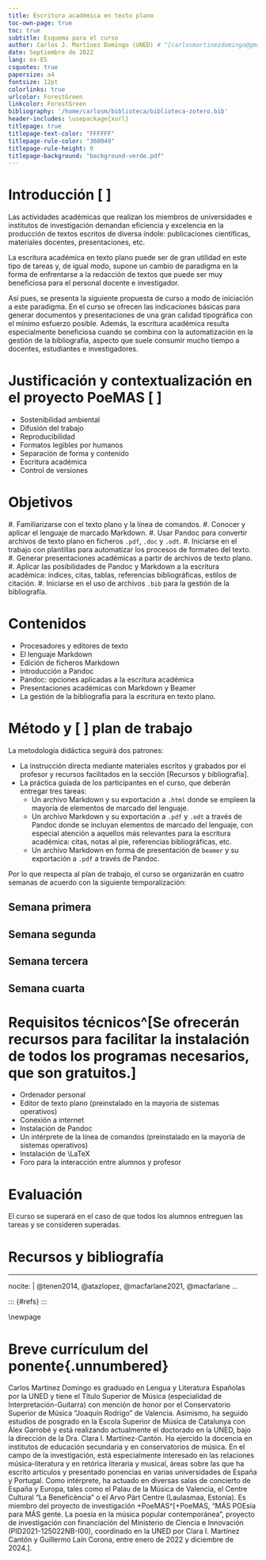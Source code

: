 ```yaml
---
title: Escritura académica en texto plano
toc-own-page: true
toc: true
subtitle: Esquema para el curso
author: Carlos J. Martínez Domingo (UNED) # ^[carlosmartinezdomingo@gmail.com]
date: Septiembre de 2022
lang: es-ES
csquotes: true
papersize: a4
fontsize: 12pt
colorlinks: true
urlcolor: ForestGreen
linkcolor: ForestGreen
bibliography: '/home/carlosm/biblioteca/biblioteca-zotero.bib'
header-includes: \usepackage{xurl}
titlepage: true
titlepage-text-color: "FFFFFF"
titlepage-rule-color: "360049"
titlepage-rule-height: 0
titlepage-background: "background-verde.pdf"
---
```


# Introducción [ ]

Las actividades académicas que realizan los miembros de universidades e institutos de investigación demandan eficiencia y excelencia en la producción de textos escritos de diversa índole: publicaciones científicas, materiales docentes, presentaciones, etc.

La escritura académica en texto plano puede ser de gran utilidad en este tipo de tareas y, de igual modo, supone un cambio de paradigma en la forma de enfrentarse a la redacción de textos que puede ser muy beneficiosa para el personal docente e investigador.

Así pues, se presenta la siguiente propuesta de curso a modo de iniciación a este paradigma. En el curso se ofrecen las indicaciones básicas para generar documentos y presentaciones de una gran calidad tipográfica con el mínimo esfuerzo posible. Además, la escritura académica resulta especialmente beneficiosa cuando se combina con la automatización en la gestión de la bibliografía, aspecto que suele consumir mucho tiempo a docentes, estudiantes e investigadores.

# Justificación y contextualización en el proyecto PoeMAS [ ]

- Sostenibilidad ambiental
- Difusión del trabajo
- Reproducibilidad
- Formatos legibles por humanos
- Separación de forma y contenido
- Escritura académica
- Control de versiones

# Objetivos

#. Familiarizarse con el texto plano y la línea de comandos.
#. Conocer y aplicar el lenguaje de marcado Markdown.
#. Usar Pandoc para convertir archivos de texto plano en ficheros `.pdf`, `.doc` y `.odt`.
#. Iniciarse en el trabajo con plantillas para automatizar los procesos de formateo del texto.
#. Generar presentaciones académicas a partir de archivos de texto plano.
#. Aplicar las posibilidades de Pandoc y Markdown a la escritura académica: índices, citas, tablas, referencias bibliográficas, estilos
de citación.
#. Iniciarse en el uso de archivos `.bib` para la gestión de la bibliografía.

# Contenidos

- Procesadores y editores de texto
- El lenguaje Markdown
- Edición de ficheros Markdown
- Introducción a Pandoc
- Pandoc: opciones aplicadas a la escritura académica
- Presentaciones académicas con Markdown y Beamer
- La gestión de la bibliografía para la escritura en texto plano.

# Método y [ ] plan de trabajo

La metodología didáctica seguirá dos patrones:

- La instrucción directa mediante materiales escritos y grabados por el profesor y recursos facilitados en la sección [Recursos y bibliografía].
- La práctica guiada de los participantes en el curso, que deberán entregar tres tareas:
  - Un archivo Markdown y su exportación a `.html` donde se empleen la mayoría de elementos de marcado del lenguaje.
  - Un archivo Markdown y su exportación a `.pdf` y `.odt` a través de Pandoc donde se incluyan elementos de marcado del lenguaje, con especial atención a aquellos más relevantes para la escritura académica: citas, notas al pie, referencias bibliográficas, etc.
  - Un archivo Markdown en forma de presentación de `beamer` y su exportación a `.pdf` a través de Pandoc.
  
Por lo que respecta al plan de trabajo, el curso se organizarán en cuatro semanas de acuerdo con la siguiente temporalización:

## Semana primera


## Semana segunda

## Semana tercera

## Semana cuarta

# Requisitos técnicos^[Se ofrecerán recursos para facilitar la instalación de todos los programas necesarios, que son gratuitos.]

- Ordenador personal
- Editor de texto plano (preinstalado en la mayoría de sistemas operativos)
- Conexión a internet
- Instalación de Pandoc
- Un intérprete de la línea de comandos (preinstalado en la mayoría de sistemas operativos)
- Instalación de \LaTeX 
- Foro para la interacción entre alumnos y profesor

# Evaluación

El curso se superará en el caso de que todos los alumnos entreguen las tareas y se consideren superadas.

# Recursos y bibliografía


---
nocite: |
  @tenen2014, @atazlopez, @macfarlane2021, @macfarlane
...


::: {#refs}
:::

\newpage

# Breve currículum del ponente{.unnumbered}

Carlos Martínez Domingo es graduado en Lengua y Literatura Españolas por la UNED y tiene el Título Superior de Música (especialidad de Interpretación-Guitarra) con mención de honor por el Conservatorio Superior de Música “Joaquín Rodrigo” de Valencia. Asimismo, ha seguido estudios de posgrado en la Escola Superior de Música de Catalunya con Àlex Garrobé y está realizando actualmente el doctorado en la UNED, bajo la dirección de la Dra. Clara I. Martínez-Cantón. Ha ejercido la docencia en institutos de educación secundaria y en conservatorios de música. En el campo de la investigación, está especialmente interesado en las relaciones música-literatura y en retórica literaria y musical, áreas sobre las que ha escrito artículos y presentado ponencias en varias universidades de España y Portugal. Como intérprete, ha actuado en diversas salas de concierto de España y Europa, tales como el Palau de la Música de Valencia, el Centre Cultural “La Beneficència” o el Arvo Pärt Centre (Laulasmaa, Estonia). Es miembro del proyecto de investigación +PoeMAS^[+PoeMAS, “MÁS POEsía para MÁS gente. La poesía en la
música popular contemporánea”, proyecto de investigación con financiación del Ministerio de
Ciencia e Innovación (PID2021-125022NB-I00), coordinado en la UNED por Clara I. Martínez
Cantón y Guillermo Laín Corona, entre enero de 2022 y diciembre de 2024.].

